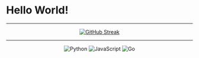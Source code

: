 # Hello World!
<div align="center">


---
  
[![GitHub Streak](https://github-readme-streak-stats.herokuapp.com?user=darlodev&theme=react&date_format=j%20M%5B%20Y%5D)](https://git.io/streak-stats)

---

![Python](https://img.shields.io/badge/-Python-3776ab?style=flat-square&logo=Python&logoColor=white)
![JavaScript](https://img.shields.io/badge/-JavaScript-%23F7DF1C?style=flat-square&logo=javascript&logoColor=000000&labelColor=%23F7DF1C&color=%23FFCE5A)
![Go](https://img.shields.io/badge/-Go-3776ab?style=flat-square&logo=go&logoColor=white)
  
</div>
